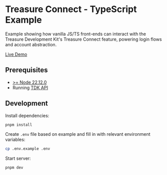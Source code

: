 # Treasure Connect - TypeScript Example

Example showing how vanilla JS/TS front-ends can interact with the Treasure Development Kit's Treasure Connect feature, powering login flows and account abstraction.

[Live Demo](https://tdk-core-demo.spellcaster.lol)

## Prerequisites

- [>= Node 22.12.0](https://nodejs.org/en)
- Running [TDK API](../../apps/api)

## Development

Install dependencies:

```bash
pnpm install
```

Create `.env` file based on example and fill in with relevant environment variables:

```bash
cp .env.example .env
```

Start server:

```bash
pnpm dev
```
